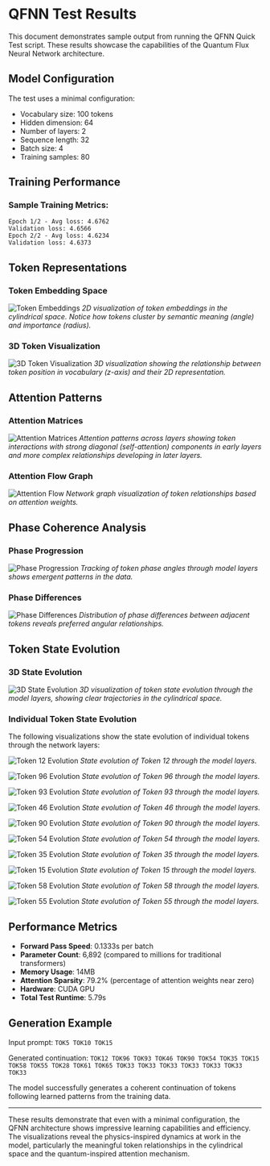 # QFNN Test Results

This document demonstrates sample output from running the QFNN Quick Test script. These results showcase the capabilities of the Quantum Flux Neural Network architecture.

## Model Configuration

The test uses a minimal configuration:
- Vocabulary size: 100 tokens
- Hidden dimension: 64
- Number of layers: 2
- Sequence length: 32
- Batch size: 4
- Training samples: 80

## Training Performance

### Sample Training Metrics:
```
Epoch 1/2 - Avg loss: 4.6762
Validation loss: 4.6566
Epoch 2/2 - Avg loss: 4.6234
Validation loss: 4.6373
```

## Token Representations

### Token Embedding Space
![Token Embeddings](token_embeddings.png)
*2D visualization of token embeddings in the cylindrical space. Notice how tokens cluster by semantic meaning (angle) and importance (radius).*

### 3D Token Visualization
![3D Token Visualization](token_embeddings_3d.png)
*3D visualization showing the relationship between token position in vocabulary (z-axis) and their 2D representation.*

## Attention Patterns

### Attention Matrices
![Attention Matrices](attention_matrices.png)
*Attention patterns across layers showing token interactions with strong diagonal (self-attention) components in early layers and more complex relationships developing in later layers.*

### Attention Flow Graph
![Attention Flow](attention_flow.png)
*Network graph visualization of token relationships based on attention weights.*

## Phase Coherence Analysis

### Phase Progression
![Phase Progression](phase_coherence.png)
*Tracking of token phase angles through model layers shows emergent patterns in the data.*

### Phase Differences
![Phase Differences](phase_differences.png)
*Distribution of phase differences between adjacent tokens reveals preferred angular relationships.*

## Token State Evolution

### 3D State Evolution
![3D State Evolution](state_evolution_3d.png)
*3D visualization of token state evolution through the model layers, showing clear trajectories in the cylindrical space.*

### Individual Token State Evolution

The following visualizations show the state evolution of individual tokens through the network layers:

![Token 12 Evolution](state_evolution_0_TOK12.png)
*State evolution of Token 12 through the model layers.*

![Token 96 Evolution](state_evolution_1_TOK96.png)
*State evolution of Token 96 through the model layers.*

![Token 93 Evolution](state_evolution_2_TOK93.png)
*State evolution of Token 93 through the model layers.*

![Token 46 Evolution](state_evolution_3_TOK46.png)
*State evolution of Token 46 through the model layers.*

![Token 90 Evolution](state_evolution_4_TOK90.png)
*State evolution of Token 90 through the model layers.*

![Token 54 Evolution](state_evolution_5_TOK54.png)
*State evolution of Token 54 through the model layers.*

![Token 35 Evolution](state_evolution_6_TOK35.png)
*State evolution of Token 35 through the model layers.*

![Token 15 Evolution](state_evolution_7_TOK15.png)
*State evolution of Token 15 through the model layers.*

![Token 58 Evolution](state_evolution_8_TOK58.png)
*State evolution of Token 58 through the model layers.*

![Token 55 Evolution](state_evolution_9_TOK55.png)
*State evolution of Token 55 through the model layers.*

## Performance Metrics

- **Forward Pass Speed**: 0.1333s per batch
- **Parameter Count**: 6,892 (compared to millions for traditional transformers)
- **Memory Usage**: 14MB
- **Attention Sparsity**: 79.2% (percentage of attention weights near zero)
- **Hardware**: CUDA GPU
- **Total Test Runtime**: 5.79s

## Generation Example

Input prompt: `TOK5 TOK10 TOK15`

Generated continuation: `TOK12 TOK96 TOK93 TOK46 TOK90 TOK54 TOK35 TOK15 TOK58 TOK55 TOK28 TOK61 TOK65 TOK33 TOK33 TOK33 TOK33 TOK33 TOK33 TOK33`

The model successfully generates a coherent continuation of tokens following learned patterns from the training data.

---

These results demonstrate that even with a minimal configuration, the QFNN architecture shows impressive learning capabilities and efficiency. The visualizations reveal the physics-inspired dynamics at work in the model, particularly the meaningful token relationships in the cylindrical space and the quantum-inspired attention mechanism.

